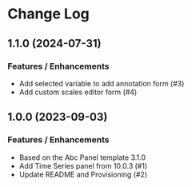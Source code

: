 # Change Log

## 1.1.0 (2024-07-31)

### Features / Enhancements

- Add selected variable to add annotation form (#3)
- Add custom scales editor form (#4)

## 1.0.0 (2023-09-03)

### Features / Enhancements

- Based on the Abc Panel template 3.1.0
- Add Time Series panel from 10.0.3 (#1)
- Update README and Provisioning (#2)
